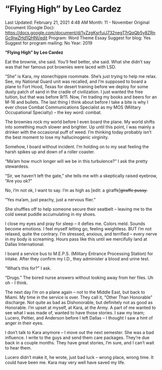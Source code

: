 # “Flying High” by Leo Cardez

Last Updated: February 21, 2021 4:48 AM
Month: 11 - November
Original Document (Google Doc): https://docs.google.com/document/d/1yZzgKsrfuiJ732negT7rQqQb5y8ZRnGc9jwZHd1QHNI/edit
Program: Word Theme Essay
Suggest for blog: Yes
Suggest for program mailing: No
Year: 2019

**“Flying High” by Leo Cardez**

Eat the brownie, she said. You’ll feel better, she said. What she didn’t say was that her famous pot brownies were laced with LSD.

“She” is Kara, my stoner/hippie roommate. She’s just trying to help me relax. See, my National Guard unit was recalled, and I’m supposed to board a plane to Fort Hood, Texas for desert training before we deploy for some dusty patch of sand in the cradle of civilization. I just wanted the free tuition, but that was before 9/11. Now, I’m trading my books and beers for an M-16 and bullets. The last thing I think about before I take a bite is why I ever chose Combat Communications Specialist as my MOS (Military Occupational Specialty) – the key word: combat.

The brownies rock my world before I even board the plane. My world shifts into something much slower and brighter. Up until this point, I was mainly a drinker with the occasional puff of weed. I’m thinking today probably isn’t the best moment to lose my hallucinogenic virginity.

Somehow, I board without incident. I’m holding on to my seat feeling the harsh spikes up and down of a roller coaster.

“Ma’am how much longer will we be in this turbulence?” I ask the pretty stewardess.

“Sir, we haven’t left the gate,” she tells me with a skeptically raised eyebrow, “Are you ok?”

No, I’m not ok, I want to say. I’m as high as [edit: a giraffe]~~giraffe pussy.~~

“Yes ma’am, just peachy, just a nervous flier.”

She shuffles off to help someone secure their seatbelt – leaving me to the cold sweat puddle accumulating in my shoes.

I close my eyes and pray for sleep – it defies me. Colors meld. Sounds become emotions. I feel myself letting go, feeling weightless. BUT I’m not relaxed, quite the contrary. I’m stressed, anxious, and terrified – every nerve in my body is screaming. Hours pass like this until we mercifully land at Dallas International.

I board a service bus to M.E.P.S. (Military Entrance Processing Station) for intake. After they confirm my I.D., they administer a blood and urine test.

“What’s this for?” I ask.

“Drugs.” The bored nurse answers without looking away from her files. Uh oh - I think.

The next day I’m on a plane again – not to the Middle East, but back to Miami. My time in the service is over. They call it, “Other Than Honorable” discharge. Not quite as bad as Dishonorable, but definitely not as good as Honorable. I’m upset at myself, at Kara, at the Army. A part of me wanted to see what I was made of, wanted to have those stories. I saw my team; Lucero, Peltier, and Anderson before I left Dallas – I thought I saw a hint of anger in their eyes.

I don’t talk to Kara anymore – I move out the next semester. She was a bad influence. I write to the guys and send them care packages. They’re due back in a couple months. They have great stories, I’m sure, and I can’t wait to hear them.

Lucero didn’t make it, he wrote, just bad luck – wrong place, wrong time. It could have been me. Kara may very well have saved my life.